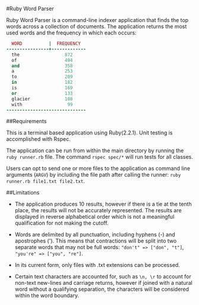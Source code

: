 #Ruby Word Parser

Ruby Word Parser is a command-line indexer application that finds the top words across a collection of documents. The application returns the most used words and the frequency in which each occurs:

```ruby
  WORD          |  FREQUENCY
----------------+-------------
  the                 872
  of                  494
  and                 358
  a                   253
  to                  209
  in                  182
  is                  169
  or                  133
  glacier             108
  with                 99
------------------------------
```

##Requirements

This is a terminal based application using Ruby(2.2.1). Unit testing is accomplished with Rspec.

The application can be run from within the main directory by running the `ruby runner.rb` file. The command `rspec spec/*` will run tests for all classes.

Users can opt to send one or more files to the application as command line arguments (`ARGV`) by including the file path after calling the runner: `ruby runner.rb file1.txt file2.txt`.


##Limitations

- The application produces 10 results, however if there is a tie at the tenth place, the results will not be accurately represented. The results are displayed in reverse alphabetical order which is not a meaningful qualification for not making the cutoff.

- Words are delimited by all punctuation, including hyphens (-) and apostrophes ('). This means that contractions will be split into two separate words that may not be full words: `"don't" => ["don", "t"]`, `"you're" => ["you", "re"]`.

- In its current form, only files with .txt extensions can be processed.

- Certain text characters are accounted for, such as `\n, \r` to account for non-text new-lines and carriage returns, however if joined with a natural word without a qualifying separation, the characters will be considered within the word boundary.

